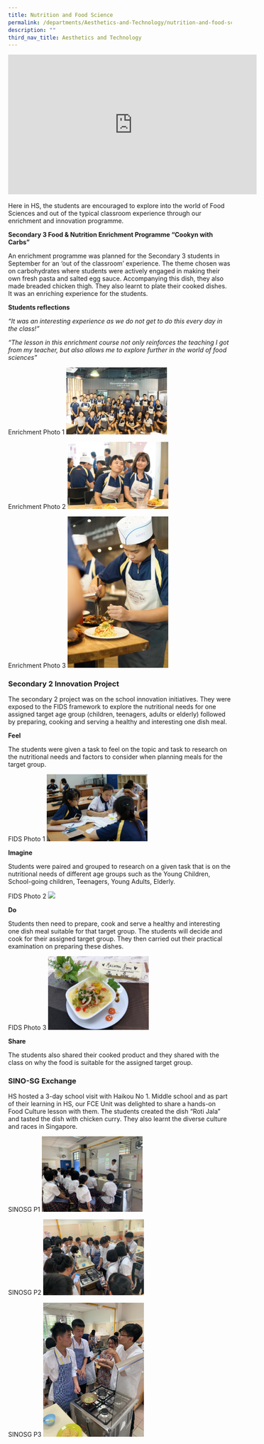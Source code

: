 ```yaml
---
title: Nutrition and Food Science
permalink: /departments/Aesthetics-and-Technology/nutrition-and-food-science/
description: ""
third_nav_title: Aesthetics and Technology
---
```

<Center><iframe width="560" height="315" src="https://www.youtube.com/embed/Nl_O2Z4TXek" title="YouTube video player" frameborder="0" allow="accelerometer; autoplay; clipboard-write; encrypted-media; gyroscope; picture-in-picture; web-share" allowfullscreen></iframe></Center>

Here in HS, the students are encouraged to explore into the world of Food Sciences and out of the typical classroom experience through our enrichment and innovation programme.

**Secondary 3 Food & Nutrition Enrichment Programme “Cookyn with Carbs”**
  
An enrichment programme was planned for the Secondary 3 students in September for an ‘out of the classroom’ experience. The theme chosen was on carbohydrates where students were actively engaged in making their own fresh pasta and salted egg sauce. Accompanying this dish, they also made breaded chicken thigh. They also learnt to plate their cooked dishes. It was an enriching experience for the students.

  

**Students reflections**

_“It was an interesting experience as we do not get to do this every day in the class!”_

_“The lesson in this enrichment course not only reinforces the teaching I got from my teacher, but also allows me to explore further in the world of food sciences”_

  

Enrichment Photo 1
<img src="/images/Sec3EnrichmentP1.jpeg" 
     style="width:45%">

Enrichment Photo 2
<img src="/images/Sec3EnrichmentP2.jpeg" 
     style="width:45%">

Enrichment Photo 3
<img src="/images/Sec3EnrichmentP3.jpeg" 
     style="width:45%">


### Secondary 2 Innovation Project

The secondary 2 project was on the school innovation initiatives. They were exposed to the FIDS framework to explore the nutritional needs for one assigned target age group (children, teenagers, adults or elderly) followed by preparing, cooking and serving a healthy and interesting one dish meal.

  

**Feel**

The students were given a task to feel on the topic and task to research on the nutritional needs and factors to consider when planning meals for the target group.

FIDS Photo 1
<img src="/images/Sec2FIDSP1.jpeg" 
     style="width:45%">


**Imagine**

Students were paired and grouped to research on a given task that is on the nutritional needs of different age groups such as the Young Children, School-going children, Teenagers, Young Adults, Elderly.

FIDS Photo 2
<img src="/images/Sec2FIDSP2.jpeg" 
     style="width:45%">

**Do** 

Students then need to prepare, cook and serve a healthy and interesting one dish meal suitable for that target group. The students will decide and cook for their assigned target group. They then carried out their practical examination on preparing these dishes.

FIDS Photo 3
<img src="/images/Sec2%20FIDS%20P3.jpeg" 
     style="width:45%">

**Share**

  

The students also shared their cooked product and they shared with the class on why the food is suitable for the assigned target group.

  

  

### SINO-SG Exchange

  

HS hosted a 3-day school visit with Haikou No 1. Middle school and as part of their learning in HS, our FCE Unit was delighted to share a hands-on Food Culture lesson with them. The students created the dish “Roti Jala” and tasted the dish with chicken curry. They also learnt the diverse culture and races in Singapore.

SINOSG P1
<img src="/images/SINO-SGP1.jpeg" 
     style="width:45%">

SINOSG P2
<img src="/images/SINO-SGP2.jpeg" 
     style="width:45%">

SINOSG P3
<img src="/images/SINO-SGP3.jpeg" 
     style="width:45%">